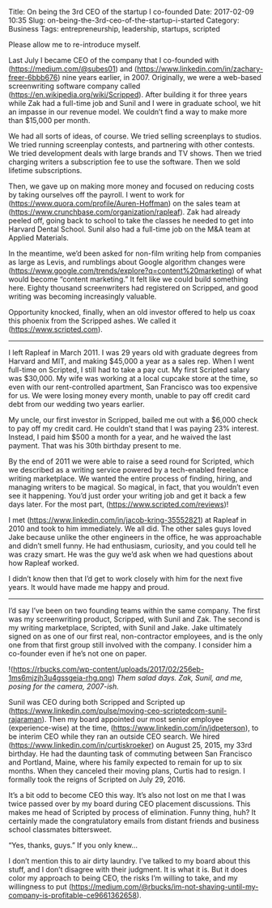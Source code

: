 Title: On being the 3rd CEO of the startup I co-founded
Date: 2017-02-09 10:35
Slug: on-being-the-3rd-ceo-of-the-startup-i-started
Category: Business
Tags: entrepreneurship, leadership, startups, scripted

Please allow me to re-introduce myself.

Last July I became CEO of the company that I co-founded with (https://medium.com/@subes01) and (https://www.linkedin.com/in/zachary-freer-6bbb676) nine years earlier, in 2007. Originally, we were a web-based screenwriting software company called (https://en.wikipedia.org/wiki/Scripped). After building it for three years while Zak had a full-time job and Sunil and I were in graduate school, we hit an impasse in our revenue model. We couldn’t find a way to make more than $15,000 per month.

We had all sorts of ideas, of course. We tried selling screenplays to studios. We tried running screenplay contests, and partnering with other contests. We tried development deals with large brands and TV shows. Then we tried charging writers a subscription fee to use the software. Then we sold lifetime subscriptions.

Then, we gave up on making more money and focused on reducing costs by taking ourselves off the payroll. I went to work for (https://www.quora.com/profile/Auren-Hoffman) on the sales team at (https://www.crunchbase.com/organization/rapleaf). Zak had already peeled off, going back to school to take the classes he needed to get into Harvard Dental School. Sunil also had a full-time job on the M&A team at Applied Materials.

In the meantime, we’d been asked for non-film writing help from companies as large as Levis, and rumblings about Google algorithm changes were (https://www.google.com/trends/explore?q=content%20marketing) of what would become “content marketing.” It felt like we could build something here. Eighty thousand screenwriters had registered on Scripped, and good writing was becoming increasingly valuable.

Opportunity knocked, finally, when an old investor offered to help us coax this phoenix from the Scripped ashes. We called it (https://www.scripted.com).

---

I left Rapleaf in March 2011. I was 29 years old with graduate degrees from Harvard and MIT, and making $45,000 a year as a sales rep. When I went full-time on Scripted, I still had to take a pay cut. My first Scripted salary was $30,000. My wife was working at a local cupcake store at the time, so even with our rent-controlled apartment, San Francisco was too expensive for us. We were losing money every month, unable to pay off credit card debt from our wedding two years earlier.

My uncle, our first investor in Scripped, bailed me out with a $6,000 check to pay off my credit card. He couldn’t stand that I was paying 23% interest. Instead, I paid him $500 a month for a year, and he waived the last payment. That was his 30th birthday present to me.

By the end of 2011 we were able to raise a seed round for Scripted, which we described as a writing service powered by a tech-enabled freelance writing marketplace. We wanted the entire process of finding, hiring, and managing writers to be magical. So magical, in fact, that you wouldn’t even see it happening. You’d just order your writing job and get it back a few days later. For the most part, (https://www.scripted.com/reviews)!

I met (https://www.linkedin.com/in/jacob-kring-35552821) at Rapleaf in 2010 and took to him immediately. We all did. The other sales guys loved Jake because unlike the other engineers in the office, he was approachable and didn’t smell funny. He had enthusiasm, curiosity, and you could tell he was crazy smart. He was the guy we’d ask when we had questions about how Rapleaf worked.

I didn’t know then that I’d get to work closely with him for the next five years. It would have made me happy and proud.

---

I’d say I’ve been on two founding teams within the same company. The first was my screenwriting product, Scripped, with Sunil and Zak. The second is my writing marketplace, Scripted, with Sunil and Jake. Jake ultimately signed on as one of our first real, non-contractor employees, and is the only one from that first group still involved with the company. I consider him a co-founder even if he’s not one on paper.

!(https://rbucks.com/wp-content/uploads/2017/02/256eb-1ms6mjzjh3u4gssgeia-rhg.png)
*Them salad days. Zak, Sunil, and me, posing for the camera, 2007-ish.*

Sunil was CEO during both Scripped and Scripted up (https://www.linkedin.com/pulse/moving-ceo-scriptedcom-sunil-rajaraman). Then my board appointed our most senior employee (experience-wise) at the time, (https://www.linkedin.com/in/jdpeterson), to be interim CEO while they ran an outside CEO search. We hired (https://www.linkedin.com/in/curtiskroeker) on August 25, 2015, my 33rd birthday. He had the daunting task of commuting between San Francisco and Portland, Maine, where his family expected to remain for up to six months. When they canceled their moving plans, Curtis had to resign. I formally took the reigns of Scripted on July 29, 2016.

It’s a bit odd to become CEO this way. It’s also not lost on me that I was twice passed over by my board during CEO placement discussions. This makes me head of Scripted by process of elimination. Funny thing, huh? It certainly made the congratulatory emails from distant friends and business school classmates bittersweet.

“Yes, thanks, guys.” If you only knew…

I don’t mention this to air dirty laundry. I’ve talked to my board about this stuff, and I don’t disagree with their judgment. It is what it is. But it does color my approach to being CEO, the risks I’m willing to take, and my willingness to put (https://medium.com/@rbucks/im-not-shaving-until-my-company-is-profitable-ce9661362658).